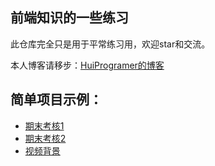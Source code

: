 前端知识的一些练习
---------------
此仓库完全只是用于平常练习用，欢迎star和交流。

本人博客请移步：[HuiProgramer的博客](https://www.52share.online "我的博客")

## 简单项目示例：
* [期末考核1](https://huiprogramer.github.io/HTML5_Learning/期末考核1.html)
* [期末考核2](https://huiprogramer.github.io/HTML5_Learning/期末考核2.html)
* [视频背景](https://huiprogramer.github.io/HTML5_Learning/8%E8%A7%86%E9%A2%91%E8%83%8C%E6%99%AF/index.html)